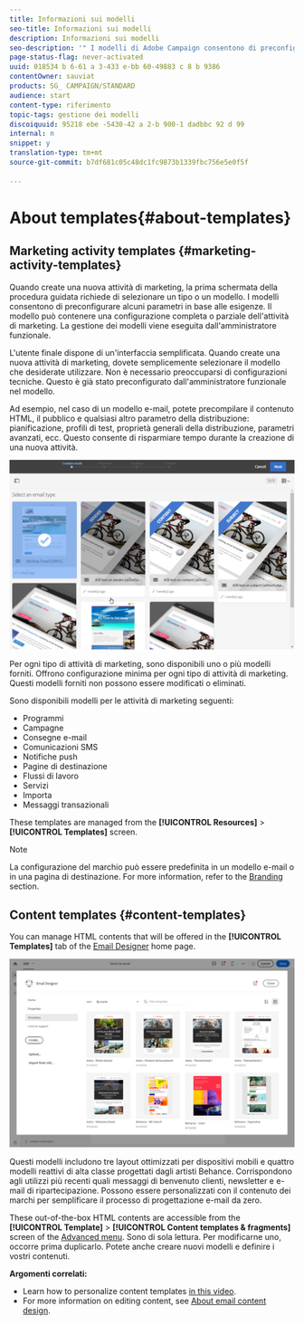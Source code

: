 ```yaml
---
title: Informazioni sui modelli
seo-title: Informazioni sui modelli
description: Informazioni sui modelli
seo-description: '" I modelli di Adobe Campaign consentono di preconfigurare i parametri in base alle esigenze: possono contenere una configurazione completa o parziale dell''attività di marketing, per semplificare l''utilizzo di Adobe Campaign per utenti finali non tecnici».'
page-status-flag: never-activated
uuid: 018534 b 6-61 a 3-433 e-bb 60-49883 c 8 b 9386
contentOwner: sauviat
products: SG_ CAMPAIGN/STANDARD
audience: start
content-type: riferimento
topic-tags: gestione dei modelli
discoiquuid: 95218 ebe -5430-42 a 2-b 900-1 dadbbc 92 d 99
internal: n
snippet: y
translation-type: tm+mt
source-git-commit: b7df681c05c48dc1fc9873b1339fbc756e5e0f5f

---
```



# About templates{#about-templates}

## Marketing activity templates {#marketing-activity-templates}

Quando create una nuova attività di marketing, la prima schermata della procedura guidata richiede di selezionare un tipo o un modello. I modelli consentono di preconfigurare alcuni parametri in base alle esigenze. Il modello può contenere una configurazione completa o parziale dell'attività di marketing. La gestione dei modelli viene eseguita dall'amministratore funzionale.

L'utente finale dispone di un'interfaccia semplificata. Quando create una nuova attività di marketing, dovete semplicemente selezionare il modello che desiderate utilizzare. Non è necessario preoccuparsi di configurazioni tecniche. Questo è già stato preconfigurato dall'amministratore funzionale nel modello.

Ad esempio, nel caso di un modello e-mail, potete precompilare il contenuto HTML, il pubblico e qualsiasi altro parametro della distribuzione: pianificazione, profili di test, proprietà generali della distribuzione, parametri avanzati, ecc. Questo consente di risparmiare tempo durante la creazione di una nuova attività.

![](assets/template_1.png)

Per ogni tipo di attività di marketing, sono disponibili uno o più modelli forniti. Offrono configurazione minima per ogni tipo di attività di marketing. Questi modelli forniti non possono essere modificati o eliminati.

Sono disponibili modelli per le attività di marketing seguenti:

* Programmi
* Campagne
* Consegne e-mail
* Comunicazioni SMS
* Notifiche push
* Pagine di destinazione
* Flussi di lavoro
* Servizi
* Importa
* Messaggi transazionali

These templates are managed from the **[!UICONTROL Resources]** &gt; **[!UICONTROL Templates]** screen.

>[!NOTE]
>
>La configurazione del marchio può essere predefinita in un modello e-mail o in una pagina di destinazione. For more information, refer to the [Branding](../../administration/using/branding.md) section.

## Content templates {#content-templates}

You can manage HTML contents that will be offered in the **[!UICONTROL Templates]** tab of the [Email Designer](../../designing/using/about-email-content-design.md#about-the-email-designer) home page.

![](assets/template_content.png)

Questi modelli includono tre layout ottimizzati per dispositivi mobili e quattro modelli reattivi di alta classe progettati dagli artisti Behance. Corrispondono agli utilizzi più recenti quali messaggi di benvenuto clienti, newsletter e e-mail di ripartecipazione. Possono essere personalizzati con il contenuto dei marchi per semplificare il processo di progettazione e-mail da zero.

These out-of-the-box HTML contents are accessible from the **[!UICONTROL Template]** &gt; **[!UICONTROL Content templates & fragments]** screen of the [Advanced menu](../../start/using/interface-description.md#advanced-menu). Sono di sola lettura. Per modificarne uno, occorre prima duplicarlo. Potete anche creare nuovi modelli e definire i vostri contenuti.

**Argomenti correlati:**

* Learn how to personalize content templates [in this video](https://helpx.adobe.com/campaign/kt/acs/using/acs-email_content_templates-feature-video-use.html).
* For more information on editing content, see [About email content design](../../designing/using/about-email-content-design.md).


